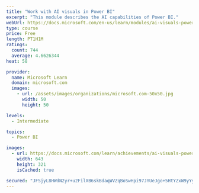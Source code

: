 ```yaml
---
title: "Work with AI visuals in Power BI"
excerpt: "This module describes the AI capabilities of Power BI."
webUrl: https://docs.microsoft.com/en-us/learn/modules/ai-visuals-power-bi/
type: course
price: Free
length: PT1H1M
ratings:
  count: 744
  average: 4.6626344
heat: 58

provider:
  name: Microsoft Learn
  domain: microsoft.com
  images:
    - url: /assets/images/organizations/microsoft.com-50x50.jpg
      width: 50
      height: 50

levels:
  - Intermediate

topics:
  - Power BI

images:
  - url: https://docs.microsoft.com/learn/achievements/ai-visuals-power-bi-social.png
    width: 643
    height: 321
    isCached: true

secured: "JFSjyL8HWdN2yr+u2FilXB6skBdaqWVZqBoSwHpi97JYUeJgo+5HtYZxW9yYyXD58mRNz/pEgmyqvScxyBncp6fSnAdHnv6ETz7FC3JqYOLWTf1wjwDxNFIovfc04Mjw6Sj4yhXEfhF9GcGTlc1QukAw8RipO5Kdv9Y0jjdPTiF+o8B/eYoRnwKaN6ZN7bsOeZLZCq08NlG3IuXiPWwQFodiP3bvytnhp4/WSYakfqpFq9thvp2LSkdZDTWmh5Sa5t5s2d6POsTmieNXJ9ayy4XKkES+j4UAs4048aVie4b2zyDDIViHRtXKsGy8tgDV9YAxI5yCa2EcTt6ZrZsFOm12Yyoxrm/zndUN38BpnnLuhFwo2ydJOvJd/4/rJyMgjTKyMXWVtjxa9DTxxIMpeUVa2hot7M2sfGFUwl2B4sg=;DvJZopL2mGKEUmJ462c9Bw=="
---
```


